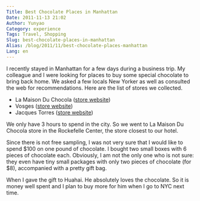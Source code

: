 ```yaml
---
Title: Best Chocolate Places in Manhattan
Date: 2011-11-13 21:02
Author: Yunyao
Category: experience
Tags: Travel, Shopping
Slug: best-chocolate-places-in-manhattan
Alias: /blog/2011/11/best-chocolate-places-manhattan
Lang: en
---
```


I recently stayed in Manhattan for a few days during a business trip. My colleague and I were looking for places to buy some special chocolate to bring back home. We asked a few locals New Yorker as well as consulted the web for recommendations. Here are the list of stores we collected.

-   La Maison Du Chocola ([store website](https://www.lamaisonduchocolat.com/en/boutiques.php?c=newyork))
-   Vosges ([store website](https://www.vosgeschocolate.com/boutiques))
-   Jacques Torres ([store website](https://www.mrchocolate.com))

We only have 3 hours to spend in the city. So we went to La Maison Du Chocola store in the Rockefelle Center, the store closest to our hotel.

Since there is not free sampling, I was not very sure that I would like to spend $100 on one pound of chocolate. I bought two small boxes with 6 pieces of chocolate each. Obviously, I am not the only one who is not sure: they even have tiny small packages with only two pieces of chocolate (for $8), accompanied with a pretty gift bag.

When I gave the gift to Huahai. He absolutely loves the chocolate. So it is money well spent and I plan to buy more for him when I go to NYC next time.  
  
